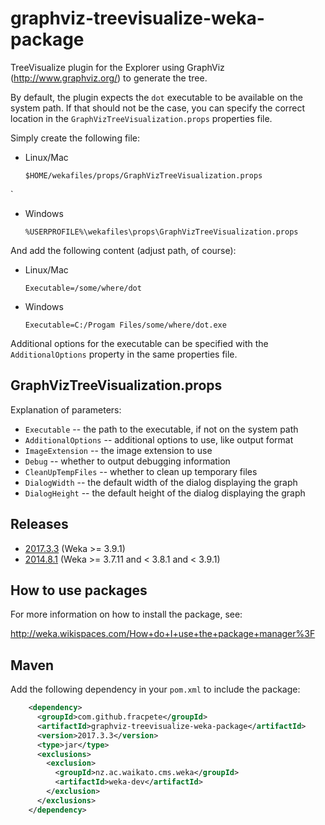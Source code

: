 graphviz-treevisualize-weka-package
===================================

TreeVisualize plugin for the Explorer using GraphViz (http://www.graphviz.org/)
to generate the tree.

By default, the plugin expects the `dot` executable to be available on the
system path. If that should not be the case, you can specify the correct
location in the `GraphVizTreeVisualization.props` properties file.

Simply create the following file:

* Linux/Mac
  ```
  $HOME/wekafiles/props/GraphVizTreeVisualization.props
  ```
`
* Windows
  ```
  %USERPROFILE%\wekafiles\props\GraphVizTreeVisualization.props
  ```

And add the following content (adjust path, of course):

* Linux/Mac
  ```
  Executable=/some/where/dot
  ```

* Windows
  ```
  Executable=C:/Progam Files/some/where/dot.exe
  ```

Additional options for the executable can be specified with the
`AdditionalOptions` property in the same properties file.


GraphVizTreeVisualization.props
-------------------------------

Explanation of parameters:

* `Executable` -- the path to the executable, if not on the system path 
* `AdditionalOptions` -- additional options to use, like output format
* `ImageExtension` -- the image extension to use
* `Debug` -- whether to output debugging information
* `CleanUpTempFiles` -- whether to clean up temporary files
* `DialogWidth` -- the default width of the dialog displaying the graph
* `DialogHeight` -- the default height of the dialog displaying the graph


Releases
--------

* [2017.3.3](https://github.com/fracpete/graphviz-treevisualize-weka-package/releases/download/v2017.3.3/graphviz-treevisualize-2017.3.3.zip) (Weka >= 3.9.1)
* [2014.8.1](https://github.com/fracpete/graphviz-treevisualize-weka-package/releases/download/v2014.8.1/graphviz-treevisualize-2014.8.1.zip) (Weka >= 3.7.11 and < 3.8.1 and < 3.9.1)


How to use packages
-------------------

For more information on how to install the package, see:

http://weka.wikispaces.com/How+do+I+use+the+package+manager%3F


Maven
-----

Add the following dependency in your `pom.xml` to include the package:

```xml
    <dependency>
      <groupId>com.github.fracpete</groupId>
      <artifactId>graphviz-treevisualize-weka-package</artifactId>
      <version>2017.3.3</version>
      <type>jar</type>
      <exclusions>
        <exclusion>
          <groupId>nz.ac.waikato.cms.weka</groupId>
          <artifactId>weka-dev</artifactId>
        </exclusion>
      </exclusions>
    </dependency>
```

